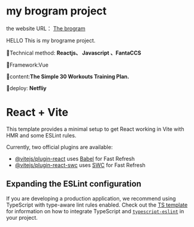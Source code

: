 <div>
<h1>my brogram project</h1>
<p>the website URL：
<a href='https://alexisbrogram-plan.netlify.app'/>The brogram</a>
</p>
</div>

HELLO This is my brograme project.
<p>🌟Technical method: <b>Reactjs、 Javascript 、FantaCCS</b></p>
<p>🌟Framework:Vue</p>
<p>🌟content:<strong>The Simple 30 Workouts Training Plan.</strong></p>
<p>🌟deploy: <b>Netfliy</b></p>



# React + Vite

This template provides a minimal setup to get React working in Vite with HMR and some ESLint rules.

Currently, two official plugins are available:

- [@vitejs/plugin-react](https://github.com/vitejs/vite-plugin-react/blob/main/packages/plugin-react) uses [Babel](https://babeljs.io/) for Fast Refresh
- [@vitejs/plugin-react-swc](https://github.com/vitejs/vite-plugin-react/blob/main/packages/plugin-react-swc) uses [SWC](https://swc.rs/) for Fast Refresh

## Expanding the ESLint configuration

If you are developing a production application, we recommend using TypeScript with type-aware lint rules enabled. Check out the [TS template](https://github.com/vitejs/vite/tree/main/packages/create-vite/template-react-ts) for information on how to integrate TypeScript and [`typescript-eslint`](https://typescript-eslint.io) in your project.
